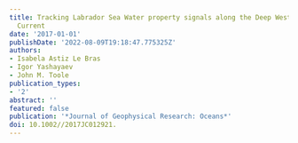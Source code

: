 ```yaml
---
title: Tracking Labrador Sea Water property signals along the Deep Western Boundary
  Current
date: '2017-01-01'
publishDate: '2022-08-09T19:18:47.775325Z'
authors:
- Isabela Astiz Le Bras
- Igor Yashayaev
- John M. Toole
publication_types:
- '2'
abstract: ''
featured: false
publication: '*Journal of Geophysical Research: Oceans*'
doi: 10.1002//2017JC012921.
---
```


